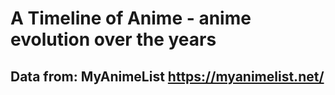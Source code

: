 # A Timeline of Anime - anime evolution over the years 
## Data from: MyAnimeList https://myanimelist.net/


